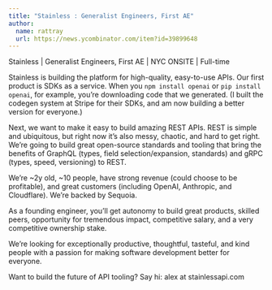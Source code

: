 ```yaml
---
title: "Stainless : Generalist Engineers, First AE"
author:
  name: rattray
  url: https://news.ycombinator.com/item?id=39899648
---
```

Stainless | Generalist Engineers, First AE | NYC ONSITE | Full-time

Stainless is building the platform for high-quality, easy-to-use APIs. Our first product is SDKs as a service. When you `npm install openai` or `pip install openai`, for example, you’re downloading code that we generated. (I built the codegen system at Stripe for their SDKs, and am now building a better version for everyone.)

Next, we want to make it easy to build amazing REST APIs. REST is simple and ubiquitous, but right now it’s also messy, chaotic, and hard to get right. We’re going to build great open-source standards and tooling that bring the benefits of GraphQL (types, field selection&#x2F;expansion, standards) and gRPC (types, speed, versioning) to REST.

We’re ~2y old, ~10 people, have strong revenue (could choose to be profitable),  and great customers (including OpenAI, Anthropic, and Cloudflare). We’re backed by Sequoia.

As a founding engineer, you’ll get autonomy to build great products, skilled peers, opportunity for tremendous impact, competitive salary, and a very competitive ownership stake.

We’re looking for exceptionally productive, thoughtful, tasteful, and kind people with a passion for making software development better for everyone.

Want to build the future of API tooling? Say hi: alex at stainlessapi.com
